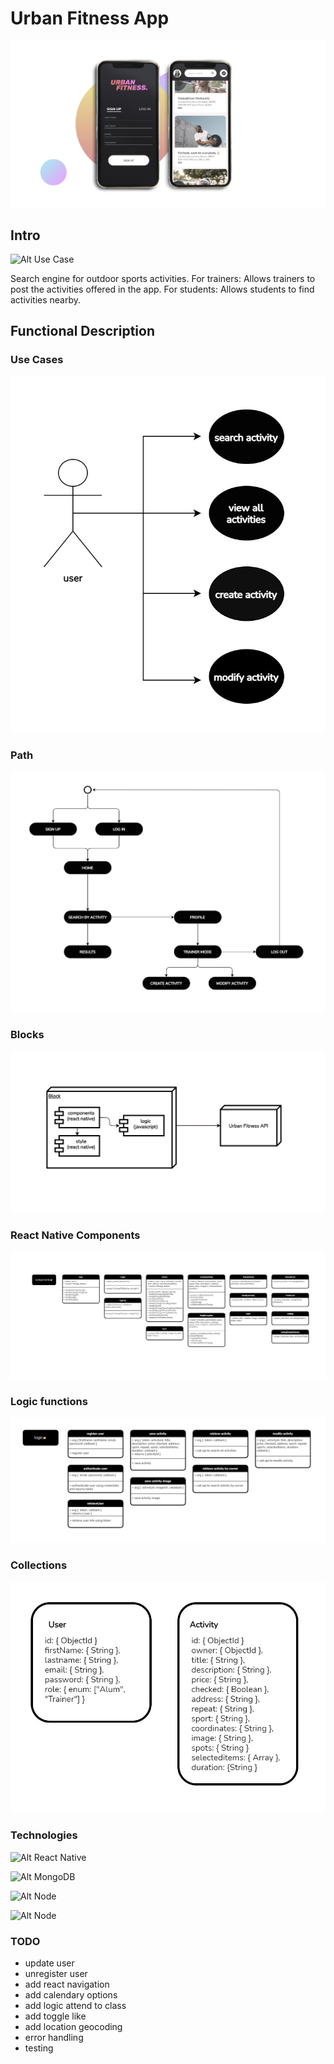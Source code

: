 # Urban Fitness App

![Alt Urban-Fitness-App](./readme/urban-fitness_lowQ.jpg)

## Intro

![Alt Use Case](https://media.giphy.com/media/UX5pCClkTfojcPN5wR/giphy.gif)

Search engine for outdoor sports activities.
For trainers: Allows trainers to post the activities offered in the app.
For students: Allows students to find activities nearby.

## Functional Description

### Use Cases

![Alt Use Case](./readme/use-cases.jpg)

### Path

![Alt Paths](./readme/path.jpg)

### Blocks

![Alt Blocks](./readme/blocks.jpg)

### React Native Components

![Alt React Components](./readme/components.jpg)

### Logic functions

![Alt Logic](./readme/logic.jpg)

### Collections

![Alt Collections](./readme/collections.jpg)

### Technologies

![Alt React Native](https://upload.wikimedia.org/wikipedia/commons/a/a7/React-icon.svg)

![Alt MongoDB](https://nakedsecurity.sophos.com/wp-content/uploads/sites/2/2017/01/mongodb.png?resize=780,408)

![Alt Node](https://upload.wikimedia.org/wikipedia/commons/d/d9/Node.js_logo.svg)

![Alt Node](https://miro.medium.com/max/648/1*iDvsmUwzZQxJSKdL0xzwIA.png)

### TODO

- update user
- unregister user
- add react navigation
- add calendary options
- add logic attend to class
- add toggle like
- add location geocoding
- error handling
- testing
